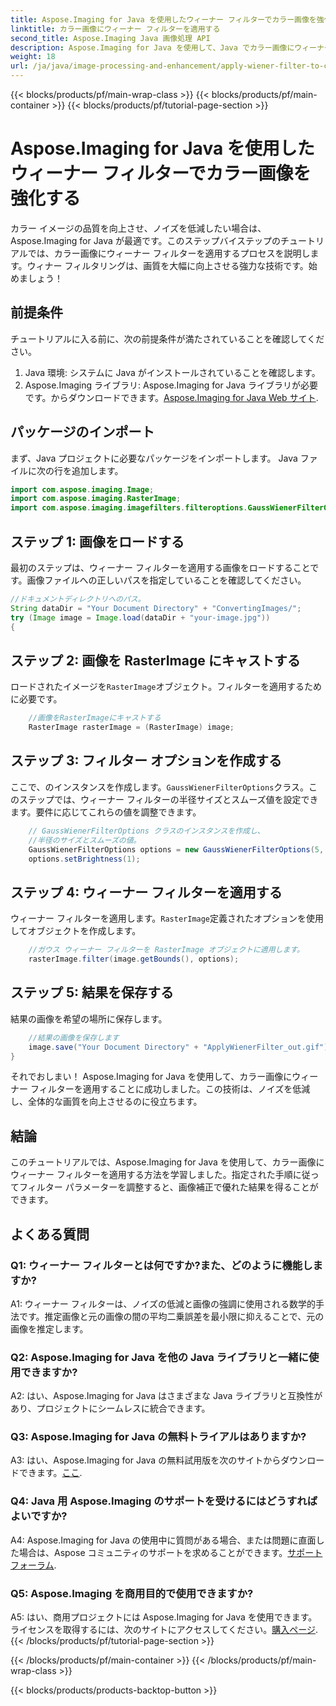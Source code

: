 ```yaml
---
title: Aspose.Imaging for Java を使用したウィーナー フィルターでカラー画像を強化する
linktitle: カラー画像にウィーナー フィルターを適用する
second_title: Aspose.Imaging Java 画像処理 API
description: Aspose.Imaging for Java を使用して、Java でカラー画像にウィーナー フィルターを適用する方法を学びます。画質を向上させ、ノイズを簡単に低減します。
weight: 18
url: /ja/java/image-processing-and-enhancement/apply-wiener-filter-to-colored-images/
---
```


{{< blocks/products/pf/main-wrap-class >}}
{{< blocks/products/pf/main-container >}}
{{< blocks/products/pf/tutorial-page-section >}}

# Aspose.Imaging for Java を使用したウィーナー フィルターでカラー画像を強化する

カラー イメージの品質を向上させ、ノイズを低減したい場合は、Aspose.Imaging for Java が最適です。このステップバイステップのチュートリアルでは、カラー画像にウィーナー フィルターを適用するプロセスを説明します。ウィナー フィルタリングは、画質を大幅に向上させる強力な技術です。始めましょう！

## 前提条件

チュートリアルに入る前に、次の前提条件が満たされていることを確認してください。

1. Java 環境: システムに Java がインストールされていることを確認します。
2.  Aspose.Imaging ライブラリ: Aspose.Imaging for Java ライブラリが必要です。からダウンロードできます。[Aspose.Imaging for Java Web サイト](https://releases.aspose.com/imaging/java/).

## パッケージのインポート

まず、Java プロジェクトに必要なパッケージをインポートします。 Java ファイルに次の行を追加します。

```java
import com.aspose.imaging.Image;
import com.aspose.imaging.RasterImage;
import com.aspose.imaging.imagefilters.filteroptions.GaussWienerFilterOptions;
```

## ステップ 1: 画像をロードする

最初のステップは、ウィーナー フィルターを適用する画像をロードすることです。画像ファイルへの正しいパスを指定していることを確認してください。

```java
//ドキュメントディレクトリへのパス。
String dataDir = "Your Document Directory" + "ConvertingImages/";
try (Image image = Image.load(dataDir + "your-image.jpg"))
{
```

## ステップ 2: 画像を RasterImage にキャストする

ロードされたイメージを`RasterImage`オブジェクト。フィルターを適用するために必要です。

```java
    //画像をRasterImageにキャストする
    RasterImage rasterImage = (RasterImage) image;
```

## ステップ 3: フィルター オプションを作成する

ここで、のインスタンスを作成します。`GaussWienerFilterOptions`クラス。このステップでは、ウィーナー フィルターの半径サイズとスムーズ値を設定できます。要件に応じてこれらの値を調整できます。

```java
    // GaussWienerFilterOptions クラスのインスタンスを作成し、
    //半径のサイズとスムーズの値。
    GaussWienerFilterOptions options = new GaussWienerFilterOptions(5, 1.5);
    options.setBrightness(1);
```

## ステップ 4: ウィーナー フィルターを適用する

ウィーナー フィルターを適用します。`RasterImage`定義されたオプションを使用してオブジェクトを作成します。

```java
    //ガウス ウィーナー フィルターを RasterImage オブジェクトに適用します。
    rasterImage.filter(image.getBounds(), options);
```

## ステップ 5: 結果を保存する

結果の画像を希望の場所に保存します。

```java
    //結果の画像を保存します
    image.save("Your Document Directory" + "ApplyWienerFilter_out.gif");
}
```

それでおしまい！ Aspose.Imaging for Java を使用して、カラー画像にウィーナー フィルターを適用することに成功しました。この技術は、ノイズを低減し、全体的な画質を向上させるのに役立ちます。

## 結論

このチュートリアルでは、Aspose.Imaging for Java を使用して、カラー画像にウィーナー フィルターを適用する方法を学習しました。指定された手順に従ってフィルター パラメーターを調整すると、画像補正で優れた結果を得ることができます。

## よくある質問

### Q1: ウィーナー フィルターとは何ですか?また、どのように機能しますか?

A1: ウィーナー フィルターは、ノイズの低減と画像の強調に使用される数学的手法です。推定画像と元の画像の間の平均二乗誤差を最小限に抑えることで、元の画像を推定します。

### Q2: Aspose.Imaging for Java を他の Java ライブラリと一緒に使用できますか?

A2: はい、Aspose.Imaging for Java はさまざまな Java ライブラリと互換性があり、プロジェクトにシームレスに統合できます。

### Q3: Aspose.Imaging for Java の無料トライアルはありますか?

 A3: はい、Aspose.Imaging for Java の無料試用版を次のサイトからダウンロードできます。[ここ](https://releases.aspose.com/).

### Q4: Java 用 Aspose.Imaging のサポートを受けるにはどうすればよいですか?

 A4: Aspose.Imaging for Java の使用中に質問がある場合、または問題に直面した場合は、Aspose コミュニティのサポートを求めることができます。[サポートフォーラム](https://forum.aspose.com/).

### Q5: Aspose.Imaging を商用目的で使用できますか?

A5: はい、商用プロジェクトには Aspose.Imaging for Java を使用できます。ライセンスを取得するには、次のサイトにアクセスしてください。[購入ページ](https://purchase.aspose.com/buy).
{{< /blocks/products/pf/tutorial-page-section >}}

{{< /blocks/products/pf/main-container >}}
{{< /blocks/products/pf/main-wrap-class >}}

{{< blocks/products/products-backtop-button >}}
